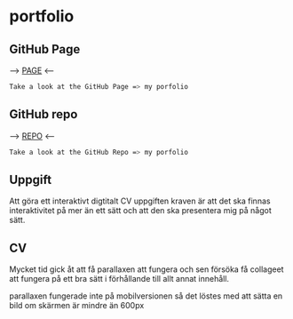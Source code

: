 # portfolio
## GitHub Page

--> [PAGE](https://claudiaar.github.io/portfolio/) <--

```bash
Take a look at the GitHub Page => my porfolio
```
## GitHub repo

--> [REPO](https://github.com/claudiaAR/portfolio) <--

```bash
Take a look at the GitHub Repo => my porfolio
```

## Uppgift
Att göra ett interaktivt digtitalt CV uppgiften kraven är att det ska finnas interaktivitet på mer än ett sätt och att den ska presentera mig på något sätt.

## CV
Mycket tid gick åt att få parallaxen att fungera och sen försöka få collageet att fungera på ett bra sätt i förhållande till allt annat innehåll. 

parallaxen fungerade inte på mobilversionen så det löstes med att sätta en bild om skärmen är mindre än 600px







